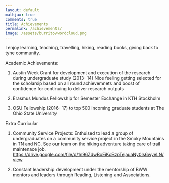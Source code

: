 ```yaml
---
layout: default
mathjax: true
comments: true
title: Achievements
permalink: /achievements/
image: /assets/burrito/wordcloud.png
---
```


I enjoy learning, teaching, travelling, hiking, reading books, giving back to tyhe community.

Academic Achievements: 

1. Austin Week Grant for development and execution of the research during undergraduate study (2013- 14)
   Nice feeling getting selected for the scholarsip based on all round achievemnets and boost of confidence for continuing to deliver research outputs

2. Erasmus Mundus Fellowship for Semester Exchange in KTH Stockholm

3. OSU Fellowship (2016- 17) to top 500 incoming graduate students at The Ohio State University

Extra Curricular 

1. Community Service Projects: Enthuised to lead a group of undergraduates on a community service project in the Smoky Mountains in TN and NC. 
See our team on the hiking adventure taking care of trail maintenace job. https://drive.google.com/file/d/1n96ZdwBoEiKcBzpTejauaNy0Is6wyeLN/view

3. Constant leadership development under the mentorship of BWW mentors and leaders through Reading, Listening and Associations. 


